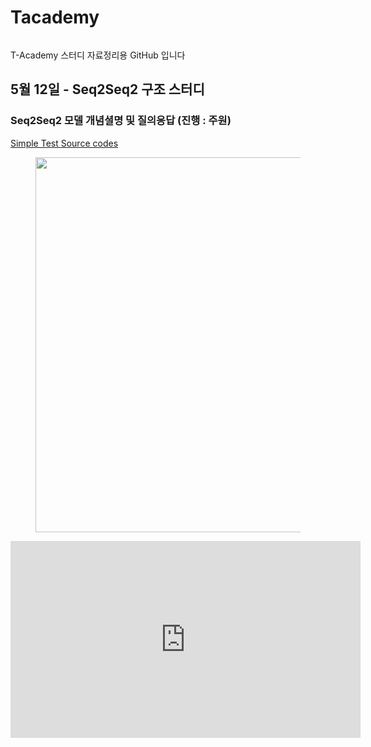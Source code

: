 # Tacademy

<figure class="align-center">
  <img src="https://www.skplanet.com/img/upload/board/2014072410350495436349.png" alt="">
  <figcaption></figcaption>
</figure>

T-Academy 스터디 자료정리용 GitHub 입니다



## 5월 12일 - Seq2Seq2 구조 스터디

### **Seq2Seq2** 모델 개념셜명 및 질의응답 (진행 : 주원)

[Simple Test Source codes](https://github.com/YongBeomKim/Tacademy/tree/master/Juwon)


<figure class="align-center">
  <img src="https://raw.githubusercontent.com/YongBeomKim/Tacademy/master/data/20180512_rnn.jpg" width="600" alt="">
  <figcaption></figcaption>
</figure>


<iframe width="560" height="315" src="https://www.youtube.com/embed/EmvyEqJvrvw" frameborder="0" allow="autoplay; encrypted-media" allowfullscreen></iframe>


